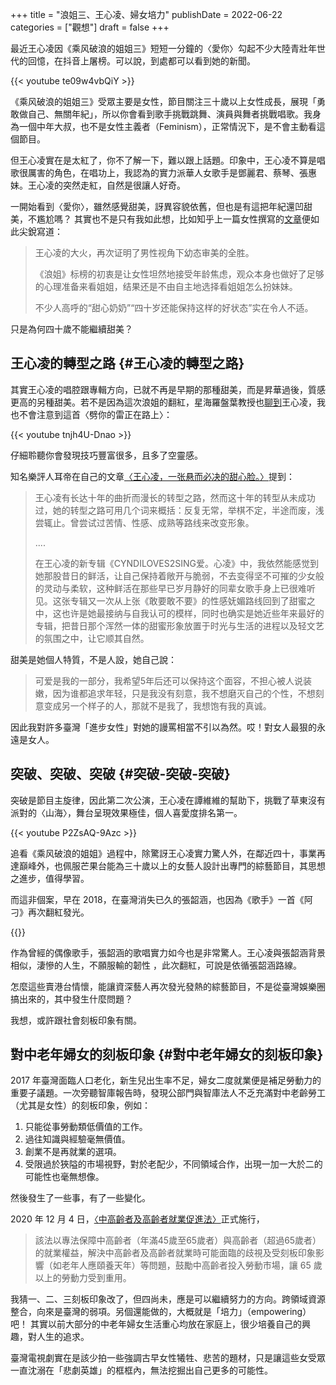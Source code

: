 +++
title = "浪姐三、王心凌、婦女培力"
publishDate = 2022-06-22
categories = ["觀想"]
draft = false
+++

最近王心凌因《乘风破浪的姐姐三》短短一分鐘的〈愛你〉勾起不少大陸青壯年世代的回憶，在抖音上屠榜。可以說，到處都可以看到她的新聞。

{{< youtube te09w4vbQiY >}}

《乘风破浪的姐姐三》受眾主要是女性，節目關注三十歲以上女性成長，展現「勇敢做自己、無關年紀」，所以你會看到歌手挑戰跳舞、演員與舞者挑戰唱歌。我身為一個中年大叔，也不是女性主義者（Feminism），正常情況下，是不會主動看這個節目。

但王心凌實在是太紅了，你不了解一下，難以跟上話題。印象中，王心凌不算是唱歌很厲害的角色，在唱功上，我認為的實力派華人女歌手是鄧麗君、蔡琴、張惠妹。王心凌的突然走紅，自然是很讓人好奇。

一開始看到〈愛你〉，雖然感覺甜美，訝異容貌依舊，但也是有這把年紀還凹甜美，不尷尬嗎？ 其實也不是只有我如此想，比如知乎上一篇女性撰寫的[文章](https://zhuanlan.zhihu.com/p/519431650)便如此尖銳寫道：

> 王心凌的大火，再次证明了男性视角下幼态审美的全胜。
>
> 《浪姐》标榜的初衷是让女性坦然地接受年龄焦虑，观众本身也做好了足够的心理准备来看姐姐，结果还是不由自主地选择看姐姐怎么扮妹妹。
>
> 不少人高呼的“甜心奶奶”“四十岁还能保持这样的好状态”实在令人不适。

只是為何四十歲不能繼續甜美？


## 王心凌的轉型之路 {#王心凌的轉型之路}

其實王心凌的唱腔跟專輯方向，已就不再是早期的那種甜美，而是昇華過後，質感更高的另種甜美。若不是因為這次浪姐的翻紅，星海羅盤葉教授也[聊到](https://twitter.com/pingooo/status/1533713758794575874)王心凌，我也不會注意到這首〈劈你的雷正在路上〉：

{{< youtube tnjh4U-Dnao >}}

仔細聆聽你會發現技巧豐富很多，且多了空靈感。

知名樂評人耳帝在自己的文章[〈王心凌，一张悬而必决的甜心脸。〉](https://c.m.163.com/news/a/H87MJJSU05538JN6.html)提到：

> 王心凌有长达十年的曲折而漫长的转型之路，然而这十年的转型从未成功过，她的转型之路可用几个词来概括：反复无常，举棋不定，半途而废，浅尝辄止。曾尝试过苦情、性感、成熟等路线来改变形象。
>
> ....
>
> 在王心凌的新专辑《CYNDILOVES2SING爱。心凌》中，我依然能感觉到她那股昔日的鲜活，让自己保持着敞开与脆弱，不去变得坚不可摧的少女般的灵动与柔软，这种鲜活在那些早已岁月静好的同辈女歌手身上已很难听见。这张专辑又一次从上张《敢要敢不要》的性感妩媚路线回到了甜蜜之中，这也许是她最接纳与自我认可的模样，同时也确实是她近些年来最好的专辑，把昔日那个浑然一体的甜蜜形象放置于时光与生活的进程以及轻文艺的氛围之中，让它顺其自然。

甜美是她個人特質，不是人設，她自己說：

> 可爱是我的一部分，我希望5年后还可以保持这个面容，不担心被人说装嫩，因为谁都追求年轻，只是我没有刻意，我不想磨灭自己的个性，不想刻意变成另一个样子的人，那就不是我了，我想饱有我的真诚。

因此我對許多臺灣「進步女性」對她的謾罵相當不引以為然。哎！對女人最狠的永遠是女人。


## 突破、突破、突破 {#突破-突破-突破}

突破是節目主旋律，因此第二次公演，王心凌在譚維維的幫助下，挑戰了草東沒有派對的〈山海〉，舞台呈現效果極佳，個人喜愛度排名第一。

{{< youtube P2ZsAQ-9Azc >}}

追看《乘风破浪的姐姐》過程中，除驚訝王心凌實力驚人外，在鄰近四十，事業再達巔峰外，也佩服芒果台能為三十歲以上的女藝人設計出專門的綜藝節目，其思想之進步，值得學習。

而這非個案，早在 2018，在臺灣消失已久的張韶涵，也因為《歌手》一首《阿刁》再次翻紅發光。

{{<youtube Oq3dVBEdc4M >}}

作為曾經的偶像歌手，張韶涵的歌唱實力如今也是非常驚人。王心凌與張韶涵背景相似，淒慘的人生，不願服輸的韌性 ，此次翻紅，可說是依循張韶涵路線。

怎麼這些賣港台情懷，能讓資深藝人再次發光發熱的綜藝節目，不是從臺灣娛樂圈搞出來的，其中發生什麼問題？

我想，或許跟社會刻板印象有關。


## 對中老年婦女的刻板印象 {#對中老年婦女的刻板印象}

2017 年臺灣面臨人口老化，新生兒出生率不足，婦女二度就業便是補足勞動力的重要子議題。一次旁聽智庫報告時，發現公部門與智庫法人不乏充滿對中老齡勞工（尤其是女性）的刻板印象，例如：

1.  只能從事勞動類低價值的工作。
2.  過往知識與經驗毫無價值。
3.  創業不是再就業的選項。
4.  受限過於狹隘的市場視野，對於老配少，不同領域合作，出現一加一大於二的可能性也毫無想像。

然後發生了一些事，有了一些變化。

2020 年 12 月 4 日，[〈中高齡者及高齡者就業促進法〉](https://www.ey.gov.tw/Page/5A8A0CB5B41DA11E/94f0e79c-ef0f-4f52-9352-07515172fcff)正式施行，

> 該法以專法保障中高齡者（年滿45歲至65歲者）與高齡者（超過65歲者）的就業權益，解決中高齡者及高齡者就業時可能面臨的歧視及受刻板印象影響（如老年人應頤養天年）等問題，鼓勵中高齡者投入勞動市場，讓 65 歲以上的勞動力受到重用。

我猜一、二、三刻板印象改了，但四尚未，應是可以繼續努力的方向。跨領域資源整合，向來是臺灣的弱項。另個還能做的，大概就是「培力」（empowering）吧！ 其實以前大部分的中老年婦女生活重心均放在家庭上，很少培養自己的興趣，對人生的追求。

臺灣電視劇實在是該少拍一些強調古早女性犧牲、悲苦的題材，只是讓這些女受眾一直沈溺在「悲劇英雄」的框框內，無法挖掘出自己更多的可能性。
